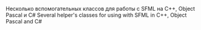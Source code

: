 Несколько вспомогательных классов для работы с SFML на С++, Object Pascal и C#
Several helper's classes for using with SFML in C++, Object Pascal and C#
